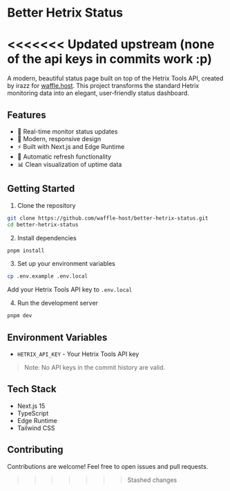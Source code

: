 # Better Hetrix Status

<<<<<<< Updated upstream
(none of the api keys in commits work :p)
=======
A modern, beautiful status page built on top of the Hetrix Tools API, created by irazz for [waffle.host](https://waffle.host). This project transforms the standard Hetrix monitoring data into an elegant, user-friendly status dashboard.

## Features

- 🚀 Real-time monitor status updates
- 💫 Modern, responsive design
- ⚡ Built with Next.js and Edge Runtime
- 🔄 Automatic refresh functionality
- 📊 Clean visualization of uptime data

## Getting Started

1. Clone the repository
```bash
git clone https://github.com/waffle-host/better-hetrix-status.git
cd better-hetrix-status
```

2. Install dependencies
```bash
pnpm install
```

3. Set up your environment variables
```bash
cp .env.example .env.local
```
Add your Hetrix Tools API key to `.env.local`

4. Run the development server
```bash
pnpm dev
```

## Environment Variables

- `HETRIX_API_KEY` - Your Hetrix Tools API key

> Note: No API keys in the commit history are valid.

## Tech Stack

- Next.js 15
- TypeScript
- Edge Runtime
- Tailwind CSS

## Contributing

Contributions are welcome! Feel free to open issues and pull requests.
>>>>>>> Stashed changes
